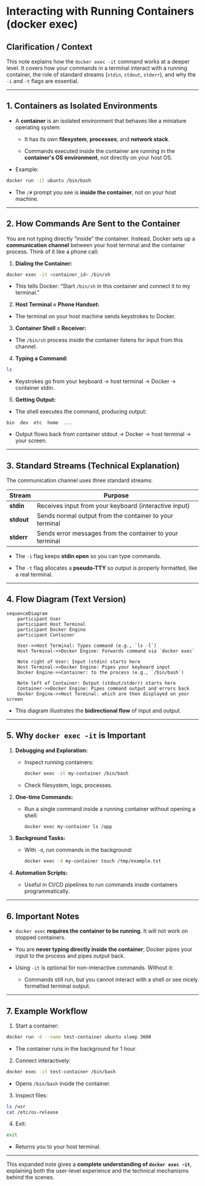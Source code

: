 # Interacting with Running Containers (docker exec)

## Clarification / Context

This note explains how the `docker exec -it` command works at a deeper level. It covers how your commands in a terminal interact with a running container, the role of standard streams (`stdin`, `stdout`, `stderr`), and why the `-i` and `-t` flags are essential.

---

## 1. Containers as Isolated Environments

- A **container** is an isolated environment that behaves like a miniature operating system:
    
    - It has its own **filesystem**, **processes**, and **network stack**.
        
    - Commands executed inside the container are running in the **container's OS environment**, not directly on your host OS.
        
- Example:
    

```bash
docker run -it ubuntu /bin/bash
```

- The `/#` prompt you see is **inside the container**, not on your host machine.
    

---

## 2. How Commands Are Sent to the Container

You are not typing directly “inside” the container. Instead, Docker sets up a **communication channel** between your host terminal and the container process. Think of it like a phone call:

1. **Dialing the Container:**
    

```bash
docker exec -it <container_id> /bin/sh
```

- This tells Docker: “Start `/bin/sh` in this container and connect it to my terminal.”
    

2. **Host Terminal = Phone Handset:**
    

- The terminal on your host machine sends keystrokes to Docker.
    

3. **Container Shell = Receiver:**
    

- The `/bin/sh` process inside the container listens for input from this channel.
    

4. **Typing a Command:**
    

```bash
ls
```

- Keystrokes go from your keyboard → host terminal → Docker → container stdin.
    

5. **Getting Output:**
    

- The shell executes the command, producing output:
    

```
bin  dev  etc  home  ...
```

- Output flows back from container stdout → Docker → host terminal → your screen.
    

---

## 3. Standard Streams (Technical Explanation)

The communication channel uses three standard streams:

|Stream|Purpose|
|---|---|
|**stdin**|Receives input from your keyboard (interactive input)|
|**stdout**|Sends normal output from the container to your terminal|
|**stderr**|Sends error messages from the container to your terminal|

- The `-i` flag keeps **stdin open** so you can type commands.
    
- The `-t` flag allocates a **pseudo-TTY** so output is properly formatted, like a real terminal.
    

---

## 4. Flow Diagram (Text Version)

```mermaid
sequenceDiagram
    participant User
    participant Host Terminal
    participant Docker Engine
    participant Container

    User->>Host Terminal: Types command (e.g., `ls -l`)
    Host Terminal->>Docker Engine: Forwards command via `docker exec`

    Note right of User: Input (stdin) starts here
    Host Terminal->>Docker Engine: Pipes your keyboard input
    Docker Engine->>Container: to the process (e.g., `/bin/bash`)
    
    Note left of Container: Output (stdout/stderr) starts here
    Container->>Docker Engine: Pipes command output and errors back
    Docker Engine->>Host Terminal: which are then displayed on your screen
```

- This diagram illustrates the **bidirectional flow** of input and output.
    

---

## 5. Why `docker exec -it` is Important

1. **Debugging and Exploration:**
    
    - Inspect running containers:
        
        ```bash
        docker exec -it my-container /bin/bash
        ```
        
    - Check filesystem, logs, processes.
        
2. **One-time Commands:**
    
    - Run a single command inside a running container without opening a shell:
        
        ```bash
        docker exec my-container ls /app
        ```
        
3. **Background Tasks:**
    
    - With `-d`, run commands in the background:
        
        ```bash
        docker exec -d my-container touch /tmp/example.txt
        ```
        
4. **Automation Scripts:**
    
    - Useful in CI/CD pipelines to run commands inside containers programmatically.
        

---

## 6. Important Notes

- `docker exec` **requires the container to be running**. It will not work on stopped containers.
    
- You are **never typing directly inside the container**; Docker pipes your input to the process and pipes output back.
    
- Using `-it` is optional for non-interactive commands. Without it:
    
    - Commands still run, but you cannot interact with a shell or see nicely formatted terminal output.
        

---

## 7. Example Workflow

1. Start a container:
    

```bash
docker run -d --name test-container ubuntu sleep 3600
```

- The container runs in the background for 1 hour.
    

2. Connect interactively:
    

```bash
docker exec -it test-container /bin/bash
```

- Opens `/bin/bash` inside the container.
    

3. Inspect files:
    

```bash
ls /usr
cat /etc/os-release
```

4. Exit:
    

```bash
exit
```

- Returns you to your host terminal.
    

---

This expanded note gives a **complete understanding of `docker exec -it`**, explaining both the user-level experience and the technical mechanisms behind the scenes.
